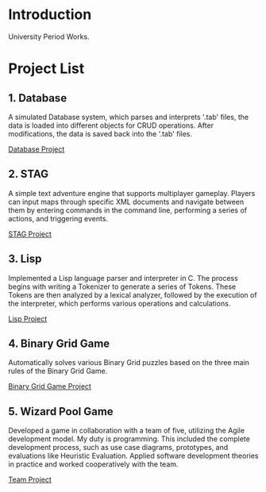# Introduction
University Period Works.

# Project List
## 1. Database 
A simulated Database system, which parses and interprets '.tab' files, the data is loaded into different objects for CRUD operations. After modifications, the data is saved back into the '.tab' files.

[Database Project](https://github.com/moenotoe/KaHongUni/tree/master/db/cw-db)
## 2. STAG
A simple text adventure engine that supports multiplayer gameplay. Players can input maps through specific XML documents and navigate between them by entering commands in the command line, performing a series of actions, and triggering events.

[STAG Project](https://github.com/moenotoe/KaHongUni/tree/master/stag/cw-stag)
## 3. Lisp
Implemented a Lisp language parser and interpreter in C. The process begins with writing a Tokenizer to generate a series of Tokens. These Tokens are then analyzed by a lexical analyzer, followed by the execution of the interpreter, which performs various operations and calculations.

[Lisp Project](https://github.com/moenotoe/KaHongUni/tree/master/nuclei/nuclei)
## 4. Binary Grid Game
Automatically solves various Binary Grid puzzles based on the three main rules of the Binary Grid Game.

[Binary Grid Game Project](https://github.com/moenotoe/KaHongUni/tree/master/binarygrid)

## 5. Wizard Pool Game
Developed a game in collaboration with a team of five, utilizing the Agile development model. My duty is programming. This included the complete development process, such as use case diagrams, prototypes, and evaluations like Heuristic Evaluation. Applied software development theories in practice and worked cooperatively with the team.

[Team Project](https://github.com/moenotoe/KaHongUni/tree/master/2023-group-6-main)






